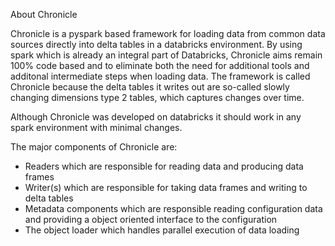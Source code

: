About Chronicle

Chronicle is a pyspark based framework for loading data from common data sources directly into delta tables in a databricks environment.
By using spark which is already an integral part of Databricks, Chronicle aims remain 100% code based and to eliminate both the need for additional tools and additonal intermediate steps when loading data.
The framework is called Chronicle because the delta tables it writes out are so-called slowly changing dimensions type 2 tables, which captures changes over time.

Although Chronicle was developed on databricks it should work in any spark environment with minimal changes.

The major components of Chronicle are:
- Readers which are responsible for reading data and producing data frames
- Writer(s) which are responsible for taking data frames and writing to delta tables
- Metadata components which are responsible reading configuration data and providing a object oriented interface to the configuration
- The object loader which handles parallel execution of data loading
